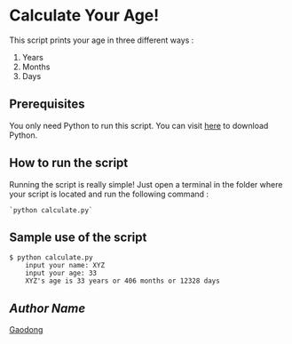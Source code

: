 # Calculate Your Age!

This script prints your age in three different ways : 
1. Years
2. Months
3. Days


## Prerequisites

You only need Python to run this script. You can visit [here](https://www.python.org/downloads/) to download Python.


## How to run the script

Running the script is really simple! Just open a terminal in the folder where your script is located and run the following command :

    `python calculate.py`


## Sample use of the script
<!--Remove the below lines and add yours -->
```
$ python calculate.py 
    input your name: XYZ
    input your age: 33 
    XYZ's age is 33 years or 406 months or 12328 days
```

## *Author Name*

[Gaodong](https://github.com/xloyash)

